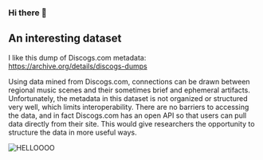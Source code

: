 ### Hi there 👋

## An interesting dataset

I like this dump of Discogs.com metadata:
https://archive.org/details/discogs-dumps

Using data mined from Discogs.com, connections can be drawn between regional music scenes and their sometimes brief and ephemeral artifacts. 
Unfortunately, the metadata in this dataset is not organized or structured very well, which limits interoperability.
There are no barriers to accessing the data, and in fact Discogs.com has an open API so that users can pull data directly from their site. This would give researchers the opportunity to structure the data in more useful ways.

<!--
**Appleton-Andrew/Appleton-Andrew** is a ✨ _special_ ✨ repository because its `README.md` (this file) appears on your GitHub profile.

Here are some ideas to get you started:

- 🔭 I’m currently working on ...
- 🌱 I’m currently learning ...
- 👯 I’m looking to collaborate on ...
- 🤔 I’m looking for help with ...
- 💬 Ask me about ...
- 📫 How to reach me: ...
- 😄 Pronouns: ...
- ⚡ Fun fact: ...
-->

<picture>
 <img alt="HELLOOOO" src="https://tf-cmsv2-smithsonianmag-media.s3.amazonaws.com/filer/evolution-faces-631.jpg">
</picture>
